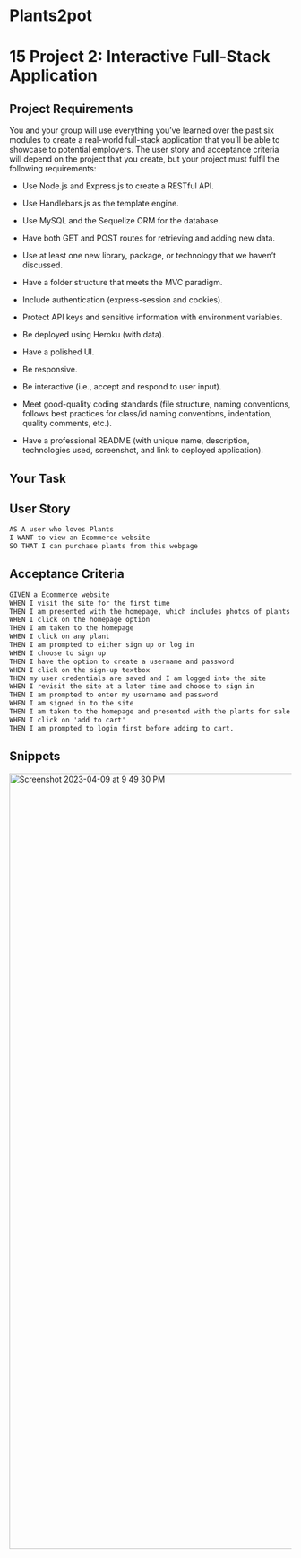 # Plants2pot
# 15 Project 2: Interactive Full-Stack Application

## Project Requirements
You and your group will use everything you’ve learned over the past six modules to create a real-world full-stack application that you’ll be able to showcase to potential employers. The user story and acceptance criteria will depend on the project that you create, but your project must fulfil the following requirements:

* Use Node.js and Express.js to create a RESTful API.

* Use Handlebars.js as the template engine.

* Use MySQL and the Sequelize ORM for the database.

* Have both GET and POST routes for retrieving and adding new data.

* Use at least one new library, package, or technology that we haven’t discussed.

* Have a folder structure that meets the MVC paradigm.

* Include authentication (express-session and cookies).

* Protect API keys and sensitive information with environment variables.

* Be deployed using Heroku (with data).

* Have a polished UI.

* Be responsive.

* Be interactive (i.e., accept and respond to user input).

* Meet good-quality coding standards (file structure, naming conventions, follows best practices for class/id naming conventions, indentation, quality comments, etc.).

* Have a professional README (with unique name, description, technologies used, screenshot, and link to deployed application).

## Your Task

## User Story
```md
AS A user who loves Plants
I WANT to view an Ecommerce website 
SO THAT I can purchase plants from this webpage
```
## Acceptance Criteria
```md
GIVEN a Ecommerce website
WHEN I visit the site for the first time
THEN I am presented with the homepage, which includes photos of plants the website has  available; the plants description, stock availability, and the price; navigation links for the homepage; and the option to log in.
WHEN I click on the homepage option
THEN I am taken to the homepage
WHEN I click on any plant
THEN I am prompted to either sign up or log in 
WHEN I choose to sign up
THEN I have the option to create a username and password
WHEN I click on the sign-up textbox
THEN my user credentials are saved and I am logged into the site
WHEN I revisit the site at a later time and choose to sign in
THEN I am prompted to enter my username and password
WHEN I am signed in to the site
THEN I am taken to the homepage and presented with the plants for sale
WHEN I click on 'add to cart'
THEN I am prompted to login first before adding to cart.

```
## Snippets 

<img width="1383" alt="Screenshot 2023-04-09 at 9 49 30 PM" src="https://user-images.githubusercontent.com/119374215/230809689-e647e7e5-9c1f-4f65-bd3b-efde2f72a786.png">
